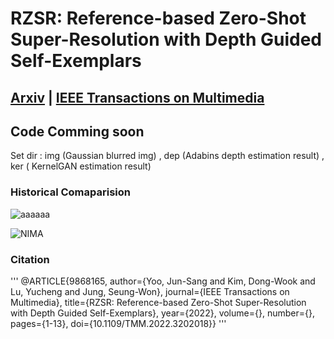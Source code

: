 # RZSR: Reference-based Zero-Shot Super-Resolution with Depth Guided Self-Exemplars

## [Arxiv](https://arxiv.org/abs/2208.11313) | [IEEE Transactions on Multimedia](https://ieeexplore.ieee.org/document/9868165)

## Code Comming soon

Set dir : img (Gaussian blurred img) , dep (Adabins depth estimation result) , ker ( KernelGAN estimation result)

### Historical Comaparision
![aaaaaa](https://user-images.githubusercontent.com/37012124/154197375-8e7b42ed-abbc-4067-925f-f325d5fbf27b.png)

![NIMA](https://user-images.githubusercontent.com/37012124/154197367-abb6d02a-88a2-4c98-ba94-b12e688462d8.png)


### Citation
''' @ARTICLE{9868165,
  author={Yoo, Jun-Sang and Kim, Dong-Wook and Lu, Yucheng and Jung, Seung-Won},
  journal={IEEE Transactions on Multimedia}, 
  title={RZSR: Reference-based Zero-Shot Super-Resolution with Depth Guided Self-Exemplars}, 
  year={2022},
  volume={},
  number={},
  pages={1-13},
  doi={10.1109/TMM.2022.3202018}} '''
